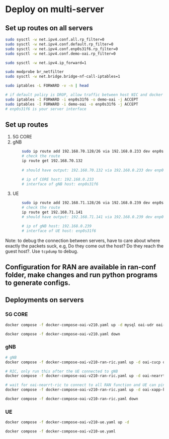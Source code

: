 # Deploy on multi-server

## Set up routes on all servers

```bash
sudo sysctl -w net.ipv4.conf.all.rp_filter=0
sudo sysctl -w net.ipv4.conf.default.rp_filter=0
sudo sysctl -w net.ipv4.conf.enp0s31f6.rp_filter=0
sudo sysctl -w net.ipv4.conf.demo-oai.rp_filter=0

sudo sysctl -w net.ipv4.ip_forward=1

sudo modprobe br_netfilter
sudo sysctl -w net.bridge.bridge-nf-call-iptables=1

sudo iptables -L FORWARD -v -n | head

# if default policy is DROP, allow traffic between host NIC and docker bridge:
sudo iptables -I FORWARD -i enp0s31f6 -o demo-oai -j ACCEPT
sudo iptables -I FORWARD -i demo-oai -o enp0s31f6 -j ACCEPT
# enp0s31f6 is your server interface
```

## Set up routes
1. 5G CORE
2. gNB
    ```bash
        sudo ip route add 192.168.70.128/26 via 192.168.0.233 dev enp0s31f6
        # check the route
        ip route get 192.168.70.132
        
        # should have output: 192.168.70.132 via 192.168.0.233 dev enp0s31f6 src 192.168.0.239 uid 1000

        # ip of CORE host: 192.168.0.233
        # interface of gNB host: enp0s31f6

    ```
3. UE
    ```bash
        sudo ip route add 192.168.71.128/26 via 192.168.0.239 dev enp0s31f6
        # check the route
        ip route get 192.168.71.141
        # should have output: 192.168.71.141 via 192.168.0.239 dev enp0s31f6 src 192.168.0.141 uid 1000

        # ip of gNB host: 192.168.0.239
        # interface of UE host: enp0s31f6
    ```

Note: to debug the connection between servers, have to care about where exactly the packets suck, e.g, Do they come out the host? Do they reach the guest host?. Use `tcpdump` to debug.

## Configuration for RAN are available in ran-conf folder, make changes and run python programs to generate configs.

## Deployments on servers
### 5G CORE
```bash
docker compose -f docker-compose-oai-v210.yaml up -d mysql oai-udr oai-udm oai-ausf oai-nrf oai-amf oai-smf oai-upf oai-ext-dn

docker compose -f docker-compose-oai-v210.yaml down
```

### gNB
```bash
# gNB
docker compose -f docker-compose-oai-v210-ran-ric.yaml up -d oai-cucp oai-cuup oai-du

# RIC, only run this after the UE connected to gNB
docker compose -f docker-compose-oai-v210-ran-ric.yaml up -d oai-nearrt-ric

# wait for oai-nearrt-ric to connect to all RAN function and UE can ping oai-ext-dn first, 
docker compose -f docker-compose-oai-v210-ran-ric.yaml up -d oai-xapp-kpm oai-xapp-gtp-mac oai-xapp-rc

docker compose -f docker-compose-oai-v210-ran-ric.yaml down
```

### UE
```bash
docker compose -f docker-compose-oai-v210-ue.yaml up -d

docker compose -f docker-compose-oai-v210-ue.yaml
```